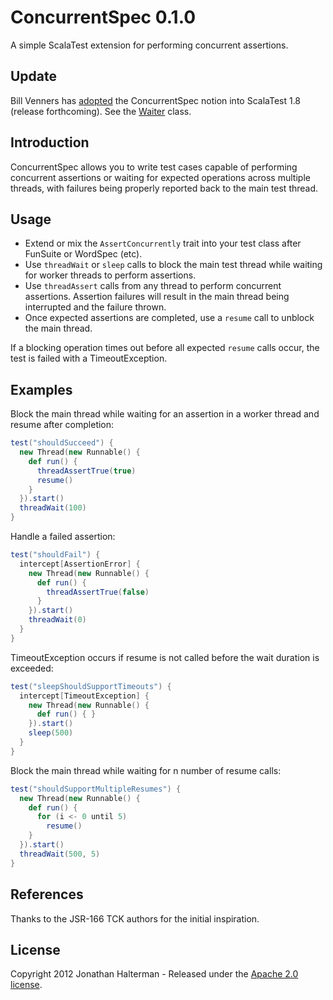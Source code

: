 # ConcurrentSpec 0.1.0

A simple ScalaTest extension for performing concurrent assertions.

## Update

Bill Venners has [adopted](http://groups.google.com/group/scalatest-users/browse_thread/thread/773c62fd2f860ccb) the ConcurrentSpec notion into ScalaTest 1.8 (release forthcoming). See the [Waiter](http://www.artima.com/docs-scalatest-1.8-1.Feb.2012/#org.scalatest.concurrent.Waiter) class.

## Introduction

ConcurrentSpec allows you to write test cases capable of performing concurrent assertions or waiting for expected operations across multiple threads, with failures being properly reported back to the main test thread.

## Usage

* Extend or mix the `AssertConcurrently` trait into your test class after FunSuite or WordSpec (etc).
* Use `threadWait` or `sleep` calls to block the main test thread while waiting for worker threads to perform assertions. 
* Use `threadAssert` calls from any thread to perform concurrent assertions. Assertion failures will result in the main thread being interrupted and the failure thrown.
* Once expected assertions are completed, use a `resume` call to unblock the main thread.

If a blocking operation times out before all expected `resume` calls occur, the test is failed with a TimeoutException.

## Examples

Block the main thread while waiting for an assertion in a worker thread and resume after completion:

```scala
test("shouldSucceed") {
  new Thread(new Runnable() {
    def run() {
      threadAssertTrue(true)
      resume()
    }
  }).start()
  threadWait(100)
}
```

Handle a failed assertion:

```scala
test("shouldFail") {
  intercept[AssertionError] { 
    new Thread(new Runnable() {
      def run() {
        threadAssertTrue(false)
      }
    }).start()
    threadWait(0)
  }
}
```

TimeoutException occurs if resume is not called before the wait duration is exceeded:

```scala
test("sleepShouldSupportTimeouts") {
  intercept[TimeoutException] {
    new Thread(new Runnable() {
      def run() { }
    }).start()
    sleep(500)
  }
}
```

Block the main thread while waiting for n number of resume calls:

```scala
test("shouldSupportMultipleResumes") {
  new Thread(new Runnable() {
    def run() {
      for (i <- 0 until 5)
        resume()
    }
  }).start()
  threadWait(500, 5)
}
```

## References

Thanks to the JSR-166 TCK authors for the initial inspiration.

## License

Copyright 2012 Jonathan Halterman - Released under the [Apache 2.0 license](http://www.apache.org/licenses/LICENSE-2.0.html).
